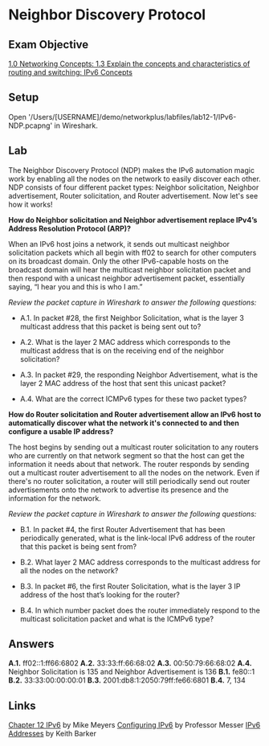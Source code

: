 # Neighbor Discovery Protocol

## Exam Objective
[1.0 Networking Concepts: 1.3 Explain the concepts and characteristics of routing and switching: IPv6 Concepts](https://www.comptia.jp/pdf/comptia-network-n10-007-v-3-0-exam-objectives.pdf)

## Setup
Open '/Users/[USERNAME]/demo/networkplus/labfiles/lab12-1/IPv6-NDP.pcapng' in Wireshark.

## Lab 
The Neighbor Discovery Protocol (NDP) makes the IPv6 automation magic work by enabling all the nodes on the network to easily discover each other. NDP consists of four different packet types: Neighbor solicitation, Neighbor advertisement, Router solicitation, and Router advertisement. Now let's see how it works!

**How do Neighbor solicitation and Neighbor advertisement replace IPv4’s Address Resolution Protocol (ARP)?**

When an IPv6 host joins a network, it sends out multicast neighbor solicitation packets which all begin with ff02 to search for other computers on its broadcast domain. Only the other IPv6-capable hosts on the broadcast domain will hear the multicast neighbor solicitation packet and then respond with a unicast neighbor advertisement packet, essentially saying, “I hear you and this is who I am.” 

*Review the packet capture in Wireshark to answer the following questions:*

- A.1. In packet #28, the first Neighbor Solicitation, what is the layer 3 multicast address that this packet is being sent out to? 

- A.2. What is the layer 2 MAC address which corresponds to the multicast address that is on the receiving end of the neighbor solicitation?

- A.3. In packet #29, the responding Neighbor Advertisement, what is the layer 2 MAC address of the host that sent this unicast packet? 

- A.4. What are the correct ICMPv6 types for these two packet types?

**How do Router solicitation and Router advertisement allow an IPv6 host to automatically discover what the network it's connected to and then configure a usable IP address?**

The host begins by sending out a multicast router solicitation to any routers who are currently on that network segment so that the host can get the information it needs about that network. The router responds by sending out a multicast router advertisement to all the nodes on the network. Even if there's no router solicitation, a router will still periodically send out router advertisements onto the network to advertise its presence and the information for the network.

*Review the packet capture in Wireshark to answer the following questions:*

- B.1. In packet #4, the first Router Advertisement that has been periodically generated, what is the link-local IPv6 address of the router that this packet is being sent from?

- B.2.  What layer 2 MAC address corresponds to the multicast address for all the nodes on the network?

- B.3. In packet #6, the first Router Solicitation, what is the layer 3 IP address of the host that’s looking for the router? 

- B.4. In which number packet does the router immediately respond to the multicast solicitation packet and what is the ICMPv6 type? 

## Answers
**A.1.** ff02::1:ff66:6802 
**A.2.** 33:33:ff:66:68:02
**A.3.** 00:50:79:66:68:02
**A.4.** Neighbor Solicitation is 135 and Neighbor Advertisement is 136
**B.1.** fe80::1
**B.2.** 33:33:00:00:00:01
**B.3.** 2001:db8:1:2050:79ff:fe66:6801
**B.4.** 7, 134

## Links
[Chapter 12 IPv6](https://learning.oreilly.com/library/view/comptia-network-certification/9781260122398/ch12.xhtml) by Mike Meyers 
[Configuring IPv6](https://www.professormesser.com/network-plus/n10-007/configuring-ipv6-2/) by Professor Messer 
[IPv6 Addresses](https://www.cbtnuggets.com/learn/it-training/cisco-ccna-labs-using-gns3-and-wireshark/29?autostart=1) by Keith Barker 
